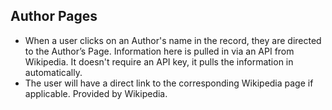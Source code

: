 ## Author Pages
- When a user clicks on an Author's name in the record, they are directed to the Author’s Page. Information here is pulled in via an API from Wikipedia. It doesn't require an API key, it pulls the information in automatically.
- The user will have a direct link to the corresponding Wikipedia page if applicable. Provided by Wikipedia.
